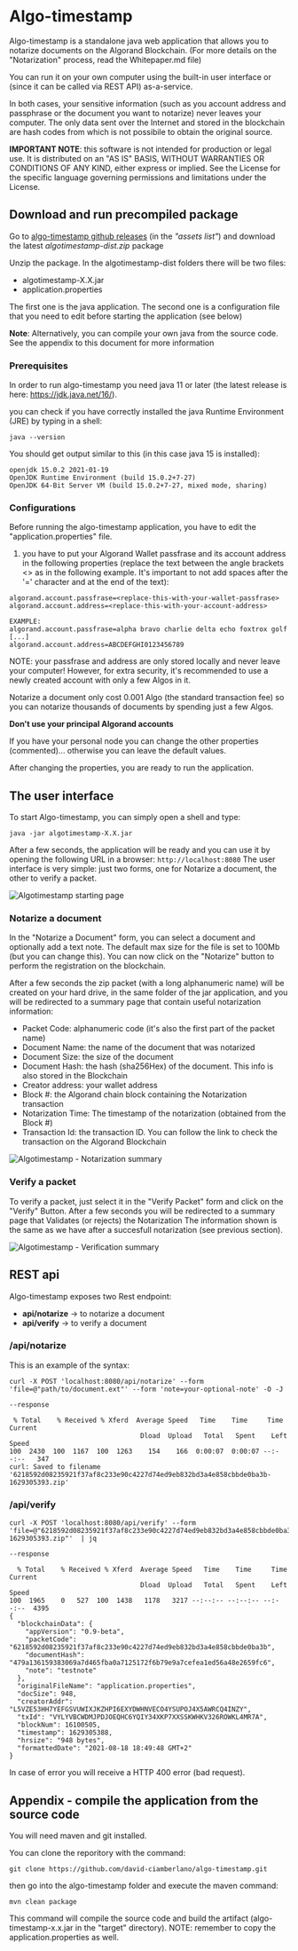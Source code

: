 # Algo-timestamp
Algo-timestamp is a standalone java web application that allows you to notarize documents on the Algorand Blockchain. (For more details on the "Notarization" process, read the Whitepaper.md file)

You can run it on your own computer using the built-in user interface or (since it can be called via REST API) as-a-service.

In both cases, your sensitive information (such as you account address and passphrase or the document you want to notarize) never leaves your computer.
The only data sent over the Internet and stored in the blockchain are hash codes from which is not possibile to obtain the original source.

**IMPORTANT NOTE**: this software is not intended for production or legal use. It is distributed on an "AS IS" BASIS, WITHOUT WARRANTIES OR CONDITIONS OF ANY KIND, either express or implied.
See the License for the specific language governing permissions and limitations under the License.

## Download and run precompiled package
Go to [algo-timestamp github releases](https://github.com/david-ciamberlano/algo-timestamp/releases) (in the *"assets list"*) and download the latest *algotimestamp-dist.zip* package

Unzip the package. In the algotimestamp-dist folders there will be two files:
- algotimestamp-X.X.jar
- application.properties

The first one is the java application. The second one is a configuration file that you need to edit before starting the application (see below) 

**Note**: Alternatively, you can compile your own java from the source code. See the appendix to this document for more information

### Prerequisites
In order to run algo-timestamp you need java 11 or later (the latest release is here: https://jdk.java.net/16/).

you can check if you have correctly installed the java Runtime Environment (JRE) by typing in a shell:
```
java --version
```
You should get output similar to this (in this case java 15 is installed):
```
openjdk 15.0.2 2021-01-19
OpenJDK Runtime Environment (build 15.0.2+7-27)
OpenJDK 64-Bit Server VM (build 15.0.2+7-27, mixed mode, sharing)
```

### Configurations
Before running the algo-timestamp application, you have to edit the "application.properties" file.

1) you have to put your Algorand Wallet passfrase and its account address in the following properties (replace the text between the angle brackets <> as in the following example. It's important to not add spaces after the '=' character and at the end of the text):
```
algorand.account.passfrase=<replace-this-with-your-wallet-passfrase>
algorand.account.address=<replace-this-with-your-account-address>
```

```
EXAMPLE:
algorand.account.passfrase=alpha bravo charlie delta echo foxtrox golf [...]
algorand.account.address=ABCDEFGHI0123456789
```
NOTE: your passfrase and address are only stored locally and never leave your computer!
However, for extra security, it's recommended to use a newly created account with only a few Algos in it.

Notarize a document only cost 0.001 Algo (the standard transaction fee) so you can notarize thousands of documents by spending just a few Algos.

**Don't use your principal Algorand accounts**

If you have your personal node you can change the other properties (commented)... otherwise you can leave the default values. 

After changing the properties, you are ready to run the application.

## The user interface

To start Algo-timestamp, you can simply open a shell and type:

```
java -jar algotimestamp-X.X.jar
```

After a few seconds, the application will be ready and you can use it by opening the following URL in a browser: `http://localhost:8080`
The user interface is very simple: just two forms, one for Notarize a document, the other to verify a packet.

![Algotimestamp starting page](images/algotimestamp-ux.png)

### Notarize a document
In the "Notarize a Document" form, you can select a document and optionally add a text note. The default max size for the file is set to 100Mb (but you can change this).
You can now click on the "Notarize" button to perform the registration on the blockchain.

After a few seconds the zip packet (with a long alphanumeric name) will be created on your hard drive, in the same folder of the jar application, and you will be redirected to a summary page that contain useful notarization information: 
- Packet Code: alphanumeric code (it's also the first part of the packet name)
- Document Name: the name of the document that was notarized
- Document Size: the size of the document
- Document Hash: the hash (sha256Hex) of the document. This info is also stored in the Blockchain
- Creator address: your wallet address
- Block #: the Algorand chain block containing the Notarization transaction
- Notarization Time: The timestamp of the notarization (obtained from the Block #)
- Transaction Id: the transaction ID. You can follow the link to check the transaction on the Algorand Blockchain

![Algotimestamp - Notarization summary](images/algotimestamp-notar-summary.png)

### Verify a packet
To verify a packet, just select it in the "Verify Packet" form and click on the "Verify" Button.
After a few seconds you will be redirected to a summary page that Validates (or rejects) the Notarization
The information shown is the same as we have after a succesfull notarization (see previous section).

![Algotimestamp - Verification summary](images/algotimestamp-verify-summary.png)



## REST api
Algo-timestamp exposes two Rest endpoint:

- **api/notarize** -> to notarize a document
- **api/verify** -> to verify a document

### /api/notarize

This is an example of the syntax:
```
curl -X POST 'localhost:8080/api/notarize' --form 'file=@"path/to/document.ext"' --form 'note=your-optional-note' -O -J

--response

 % Total    % Received % Xferd  Average Speed   Time    Time     Time  Current
                                 Dload  Upload   Total   Spent    Left  Speed
100  2430  100  1167  100  1263    154    166  0:00:07  0:00:07 --:--:--   347
curl: Saved to filename '6218592d08235921f37af8c233e90c4227d74ed9eb832bd3a4e858cbbde0ba3b-1629305393.zip'
```

### /api/verify

```
curl -X POST 'localhost:8080/api/verify' --form 'file=@"6218592d08235921f37af8c233e90c4227d74ed9eb832bd3a4e858cbbde0ba3b-1629305393.zip"'  | jq

--response

  % Total    % Received % Xferd  Average Speed   Time    Time     Time  Current
                                 Dload  Upload   Total   Spent    Left  Speed
100  1965    0   527  100  1438   1178   3217 --:--:-- --:--:-- --:--:--  4395
{
  "blockchainData": {
    "appVersion": "0.9-beta",
    "packetCode": "6218592d08235921f37af8c233e90c4227d74ed9eb832bd3a4e858cbbde0ba3b",
    "documentHash": "479a136159383069a7d465fba0a7125172f6b79e9a7cefea1ed56a48e2659fc6",
    "note": "testnote"
  },
  "originalFileName": "application.properties",
  "docSize": 948,
  "creatorAddr": "L5VZE53HH7YEFGSVUWIXJKZHPI6EXYDWHNVECO4YSUPOJ4X5AWRCQ4INZY",
  "txId": "VYLYVBCWDMJPDJOEQHC6YQIY34XKP7XXSSKWHKV326ROWKL4MR7A",
  "blockNum": 16100505,
  "timestamp": 1629305388,
  "hrsize": "948 bytes",
  "formattedDate": "2021-08-18 18:49:48 GMT+2"
}
```

In case of error you will receive a HTTP 400 error (bad request).



## Appendix - compile the application from the source code

You will need maven and git installed.

You can clone the reporitory with the command:
```
git clone https://github.com/david-ciamberlano/algo-timestamp.git
```
then go into the algo-timestamp folder and execute the maven command:
```
mvn clean package
```
This command will compile the source code and build the artifact (algo-timestamp-x.x.jar in the "target" directory).
NOTE: remember to copy the application.properties as well. 
